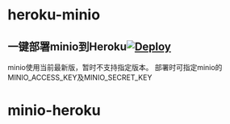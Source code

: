 # heroku-minio
## 一键部署minio到Heroku[![Deploy](https://www.herokucdn.com/deploy/button.png)](https://heroku.com/deploy)
minio使用当前最新版，暂时不支持指定版本。
部署时可指定minio的MINIO_ACCESS_KEY及MINIO_SECRET_KEY
# minio-heroku
